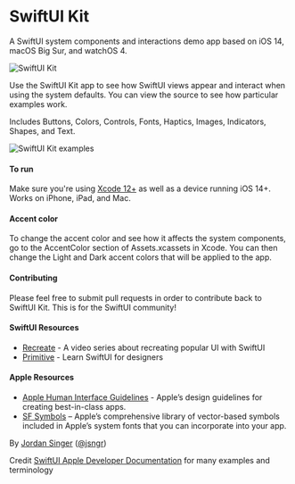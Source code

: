 # SwiftUI Kit
A SwiftUI system components and interactions demo app based on iOS 14, macOS Big Sur, and watchOS 4.

![SwiftUI Kit](https://user-images.githubusercontent.com/110813/87210094-5accf380-c2e2-11ea-91c9-4f21aa313bc6.png)

Use the SwiftUI Kit app to see how SwiftUI views appear and interact when using the system defaults. You can view the source to see how particular examples work.

Includes Buttons, Colors, Controls, Fonts, Haptics, Images, Indicators, Shapes, and Text. 

![SwiftUI Kit examples](https://user-images.githubusercontent.com/110813/87210295-00806280-c2e3-11ea-91e3-4ea6da79f73e.png)

#### To run
Make sure you're using [Xcode 12+](https://developer.apple.com/xcode/) as well as a device running iOS 14+. Works on iPhone, iPad, and Mac.

#### Accent color
To change the accent color and see how it affects the system components, go to the AccentColor section of Assets.xcassets in Xcode. You can then change the Light and Dark accent colors that will be applied to the app.

#### Contributing
Please feel free to submit pull requests in order to contribute back to SwiftUI Kit. This is for the SwiftUI community!

#### SwiftUI Resources
- [Recreate](https://recreatecode.com) - A video series about recreating popular UI with SwiftUI
- [Primitive](https://primitive.school) - Learn SwiftUI for designers

#### Apple Resources
- [Apple Human Interface Guidelines](https://developer.apple.com/design/human-interface-guidelines/) - Apple’s design guidelines for creating best-in-class apps.
- [SF Symbols](https://developer.apple.com/sf-symbols/) – Apple’s comprehensive library of vector-based symbols included in Apple’s system fonts that you can incorporate into your app.

By [Jordan Singer](https://ibuildmyideas.com) ([@jsngr](https://twitter.com/jsngr))

Credit [SwiftUI Apple Developer Documentation](https://developer.apple.com/documentation/swiftui) for many examples and terminology
